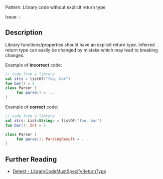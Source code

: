 Pattern: Library code without explicit return type

Issue: -

## Description

Library functions/properties should have an explicit return type. Inferred return type can easily be changed by mistake which may lead to breaking changes.

Example of **incorrect** code:

```kotlin
// code from a library
val strs = listOf("foo, bar")
fun bar() = 5
class Parser {
     fun parse() = ...
}
```

Example of **correct** code:

```kotlin
// code from a library
val strs: List<String> = listOf("foo, bar")
fun bar(): Int = 5

class Parser {
     fun parse(): ParsingResult = ...
}
```

## Further Reading

* [Detekt - LibraryCodeMustSpecifyReturnType](https://detekt.dev/docs/rules/libraries#librarycodemustspecifyreturntype)